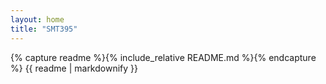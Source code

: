 ```yaml
---
layout: home
title: "SMT395"
---
```


{% capture readme %}{% include_relative README.md %}{% endcapture %}
{{ readme | markdownify }}
